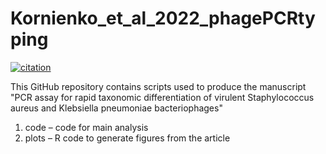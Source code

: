# Kornienko_et_al_2022_phagePCRtyping
[![citation](https://img.shields.io/badge/DOI-10.3390%2Fijms24054483-410F3B)](https://doi.org/10.3390/ijms24054483)

This GitHub repository contains scripts used to produce the manuscript "PCR assay for rapid taxonomic differentiation of virulent Staphylococcus aureus and Klebsiella pneumoniae bacteriophages"

1. code – code for main analysis
2. plots – R code to generate figures from the article
